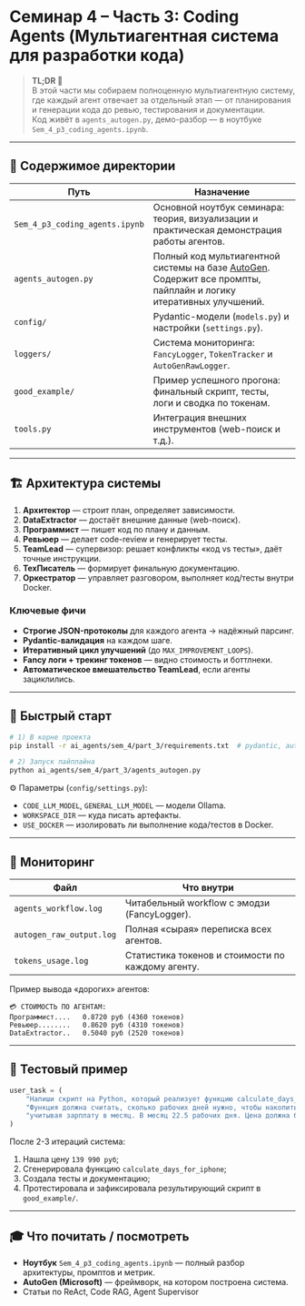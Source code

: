 # Семинар 4 – Часть 3: Coding Agents (Мультиагентная система для разработки кода)

> **TL;DR 🧩**  
> В этой части мы собираем полноценную мультиагентную систему, где каждый агент отвечает за отдельный этап — от планирования и генерации кода до ревью, тестирования и документации.  
> Код живёт в `agents_autogen.py`, демо-разбор — в ноутбуке `Sem_4_p3_coding_agents.ipynb`.

---

## 📂 Содержимое директории

| Путь | Назначение |
|------|------------|
| `Sem_4_p3_coding_agents.ipynb` | Основной ноутбук семинара: теория, визуализации и практическая демонстрация работы агентов. |
| `agents_autogen.py` | Полный код мультиагентной системы на базе [AutoGen](https://github.com/microsoft/autogen). Содержит все промпты, пайплайн и логику итеративных улучшений. |
| `config/` | Pydantic-модели (`models.py`) и настройки (`settings.py`). |
| `loggers/` | Система мониторинга: `FancyLogger`, `TokenTracker` и `AutoGenRawLogger`. |
| `good_example/` | Пример успешного прогона: финальный скрипт, тесты, логи и сводка по токенам. |
| `tools.py` | Интеграция внешних инструментов (web-поиск и т.д.). |

---

## 🏗️ Архитектура системы


1. **Архитектор** — строит план, определяет зависимости.  
2. **DataExtractor** — достаёт внешние данные (web-поиск).  
3. **Программист** — пишет код по плану и данным.  
4. **Ревьюер** — делает code-review и генерирует тесты.  
5. **TeamLead** — супервизор: решает конфликты «код vs тесты», даёт точные инструкции.  
6. **ТехПисатель** — формирует финальную документацию.  
7. **Оркестратор** — управляет разговором, выполняет код/тесты внутри Docker.

### Ключевые фичи
- **Строгие JSON-протоколы** для каждого агента → надёжный парсинг.
- **Pydantic-валидация** на каждом шаге.
- **Итеративный цикл улучшений** (до `MAX_IMPROVEMENT_LOOPS`).
- **Fancy логи + трекинг токенов** — видно стоимость и боттлнеки.
- **Автоматическое вмешательство TeamLead**, если агенты зациклились.

---

## 🚀 Быстрый старт

```bash
# 1) В корне проекта
pip install -r ai_agents/sem_4/part_3/requirements.txt  # pydantic, autogen, etc.

# 2) Запуск пайплайна
python ai_agents/sem_4/part_3/agents_autogen.py
```

⚙️  Параметры (`config/settings.py`):
* `CODE_LLM_MODEL`, `GENERAL_LLM_MODEL` — модели Ollama.  
* `WORKSPACE_DIR` — куда писать артефакты.  
* `USE_DOCKER` — изолировать ли выполнение кода/тестов в Docker.

---

## 🔎 Мониторинг

| Файл | Что внутри |
|------|------------|
| `agents_workflow.log` | Читабельный workflow с эмодзи (FancyLogger). |
| `autogen_raw_output.log` | Полная «сырая» переписка всех агентов. |
| `tokens_usage.log` | Статистика токенов и стоимости по каждому агенту. |

Пример вывода «дорогих» агентов:

```text
💳 СТОИМОСТЬ ПО АГЕНТАМ:
Программист....   0.8720 руб (4360 токенов)
Ревьюер........   0.8620 руб (4310 токенов)
DataExtractor..   0.5040 руб (2520 токенов)
```

---

## 🧪 Тестовый пример

```python
user_task = (
    "Напиши скрипт на Python, который реализует функцию calculate_days_for_iphone(monthly_salary). "
    "Функция должна считать, сколько рабочих дней нужно, чтобы накопить на iPhone 15 Pro Max 256GB, "
    "учитывая зарплату в месяц. В месяц 22.5 рабочих дня. Цена должна быть найдена в интернете."
)
```

После 2-3 итераций система:
1. Нашла цену `139 990 руб`;  
2. Сгенерировала функцию `calculate_days_for_iphone`;  
3. Создала тесты и документацию;  
4. Протестировала и зафиксировала результирующий скрипт в `good_example/`.

---

## 🎓 Что почитать / посмотреть

* **Ноутбук** `Sem_4_p3_coding_agents.ipynb` — полный разбор архитектуры, промптов и метрик.  
* **AutoGen (Microsoft)** — фреймворк, на котором построена система.  
* Статьи по ReAct, Code RAG, Agent Supervisor
